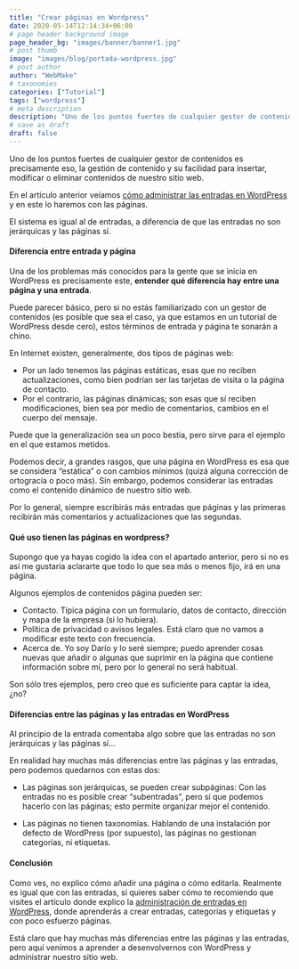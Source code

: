 ```yaml
---
title: "Crear páginas en Wordpress"
date: 2020-05-14T12:14:34+06:00
# page header background image
page_header_bg: "images/banner/banner1.jpg"
# post thumb
image: "images/blog/portada-wordpress.jpg"
# post author
author: "WebMake"
# taxonomies
categories: ["Tutorial"]
tags: ["wordpress"]
# meta description
description: "Uno de los puntos fuertes de cualquier gestor de contenidos es precisamente eso, la gestión de contenido y su facilidad para insertar, modificar o eliminar contenidos de nuestro sitio web..."
# save as draft
draft: false
---
```


Uno de los puntos fuertes de cualquier gestor de contenidos es precisamente eso, la gestión de contenido y su facilidad para insertar, modificar o eliminar contenidos de nuestro sitio web.

En el artículo anterior veíamos [cómo administrar las entradas en WordPress](https:webmake.dev/blog/publicar-entradas-en-wordpress/) y en este lo haremos con las páginas.

El sistema es igual al de entradas, a diferencia de que las entradas no son jerárquicas y las páginas sí.

#### Diferencia entre entrada y página

Una de los problemas más conocidos para la gente que se inicia en WordPress es precisamente este, **entender qué diferencia hay entre una página y una entrada**.

Puede parecer básico, pero si no estás familiarizado con un gestor de contenidos (es posible que sea el caso, ya que estamos en un tutorial de WordPress desde cero), estos términos de entrada y página te sonarán a chino.

En Internet existen, generalmente, dos tipos de páginas web:
- Por un lado tenemos las páginas estáticas, esas que no reciben actualizaciones, como bien podrían ser  las tarjetas de visita o la página de contacto.
- Por el contrario, las páginas dinámicas; son esas que sí reciben modificaciones, bien sea por medio de comentarios, cambios en el cuerpo del mensaje.

Puede que la generalización sea un poco bestia, pero sirve para el ejemplo en el que estamos metidos.

Podemos decir, a grandes rasgos, que una página en WordPress es esa que se considera “estática” o con cambios mínimos (quizá alguna corrección de ortogracía o poco más). Sin embargo, podemos considerar las entradas como el contenido dinámico de nuestro sitio web.

Por lo general, siempre escribirás más entradas que páginas y las primeras recibirán más comentarios y actualizaciones que las segundas.

#### Qué uso tienen las páginas en wordpress?

Supongo que ya hayas cogido la idea con el apartado anterior, pero si no es así me gustaría aclararte que todo lo que sea más o menos fijo, irá en una página.

Algunos ejemplos de contenidos página pueden ser:
- Contacto. Típica página con un formulario, datos de contacto, dirección y mapa de la empresa (si lo hubiera).
- Política de privacidad o avisos legales. Está claro que no vamos a modificar este texto con frecuencia.
- Acerca de. Yo soy Darío y lo seré siempre; puedo aprender cosas nuevas que añadir o algunas que suprimir en la página que contiene información sobre mí, pero por lo general no será habitual.

Son sólo tres ejemplos, pero creo que es suficiente para captar la idea, ¿no?

#### Diferencias entre las páginas y las entradas en WordPress

Al principio de la entrada comentaba algo sobre que las entradas no son jerárquicas y las páginas sí…

En realidad hay muchas más diferencias entre las páginas y las entradas, pero podemos quedarnos con estas dos:

- Las páginas son jerárquicas, se pueden crear subpáginas: Con las entradas no es posible crear “subentradas”, pero sí que podemos hacerlo con las páginas; esto permite organizar mejor el contenido.

- Las páginas no tienen taxonomías. Hablando de una instalación por defecto de WordPress (por supuesto), las páginas no gestionan categorías, ni etiquetas.

#### Conclusión

Como ves, no explico cómo añadir una página o cómo editarla. Realmente es igual que con las entradas, si quieres saber cómo te recomiendo que visites el artículo donde explico la [administración de entradas en WordPress](https:webmake.dev/blog/publicar-entradas-en-wordpress/), donde aprenderás a crear entradas, categorías y etiquetas y con poco esfuerzo páginas.

Está claro que hay muchas más diferencias entre las páginas y las entradas, pero aquí venimos a aprender a desenvolvernos con WordPress y administrar nuestro sitio web. 